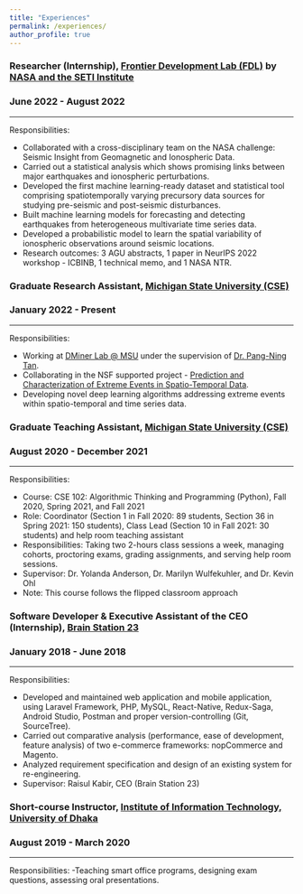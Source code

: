 ```yaml
---
title: "Experiences"
permalink: /experiences/
author_profile: true
---
```


### Researcher (Internship), [Frontier Development Lab (FDL)](https://frontierdevelopmentlab.org/fdl-2022) by  [NASA and the SETI Institute](https://science.msfc.nasa.gov/2022/07/29/participation-in-the-frontier-development-lab-fdl-2022-summer-challenge-kickoff/)
### June 2022 - August 2022

***
Responsibilities: 
 - Collaborated with a cross-disciplinary team on the NASA challenge: Seismic Insight from Geomagnetic and Ionospheric Data.
- Carried out a statistical analysis which shows promising links between major earthquakes and ionospheric perturbations.
- Developed the first machine learning-ready dataset and statistical tool comprising spatiotemporally varying precursory data sources for studying pre-seismic and post-seismic disturbances.
- Built machine learning models for forecasting and detecting earthquakes from heterogeneous multivariate time series data.
- Developed a probabilistic model to learn the spatial variability of ionospheric observations around seismic locations.
- Research outcomes: 3 AGU abstracts, 1 paper in NeurIPS 2022 workshop - ICBINB, 1 technical memo, and 1 NASA NTR.

### Graduate Research Assistant, [Michigan State University (CSE)](https://www.cse.msu.edu/)
### January 2022 - Present

***
Responsibilities: 
- Working at [DMiner Lab @ MSU](https://www.egr.msu.edu/~ptan/dminer/) under the supervision of [Dr. Pang-Ning Tan](https://www.cse.msu.edu/~ptan/).
- Collaborating in the NSF supported project - [Prediction and Characterization of Extreme Events in Spatio-Temporal Data](http://www.cse.msu.edu/~ptan/project/xtreme/).
- Developing novel deep learning algorithms addressing extreme events within spatio-temporal and time series data.

### Graduate Teaching Assistant, [Michigan State University (CSE)](https://www.cse.msu.edu/)
### August 2020 - December 2021

***
Responsibilities:
- Course: CSE 102: Algorithmic Thinking and Programming (Python), Fall 2020, Spring 2021, and Fall 2021
- Role: Coordinator (Section 1 in Fall 2020: 89 students, Section 36 in Spring 2021: 150 students), Class Lead (Section 10 in Fall 2021: 30 students) and help room teaching assistant 
- Responsibilities: Taking two 2-hours class sessions a week, managing cohorts, proctoring exams, grading assignments, and serving help room sessions. 
- Supervisor: Dr. Yolanda Anderson, Dr. Marilyn Wulfekuhler, and Dr. Kevin Ohl
- Note: This course follows the flipped classroom approach

### Software Developer & Executive Assistant of the CEO (Internship), [Brain Station 23](https://brainstation-23.com/)
### January 2018 - June 2018

***
Responsibilities:
- Developed and maintained web application and mobile application, using Laravel Framework, PHP, MySQL, React-Native, Redux-Saga, Android Studio, Postman and proper version-controlling (Git, SourceTree). 
- Carried out comparative analysis (performance, ease of development, feature analysis) of two e-commerce frameworks: nopCommerce and Magento. 
- Analyzed requirement specification and design of an existing system for re-engineering. 
- Supervisor: Raisul Kabir, CEO (Brain Station 23)

### Short-course Instructor, [Institute of Information Technology, University of Dhaka](http://www.iit.du.ac.bd/)
### August 2019 - March 2020

***
Responsibilities:
-Teaching smart office programs, designing exam questions, assessing oral presentations.  






<!-- [\* denotes equal contribution] -->